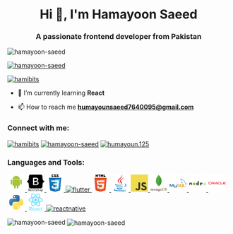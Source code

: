 <h1 align="center">Hi 👋, I'm Hamayoon Saeed</h1>
<h3 align="center">A passionate frontend developer from Pakistan</h3>
<img align="right" width="400"  scr="https://www.google.com/imgres?imgurl=https%3A%2F%2Fmedia.tenor.com%2FNOYF3f82b_gAAAAC%2Fprogrammer.gif&imgrefurl=https%3A%2F%2Ftenor.com%2Fview%2Fprogrammer-gif-19019116&tbnid=2JKeF76tTWe0TM&vet=12ahUKEwiuzLiYyPv8AhVeR6QEHWpRBsQQMygAegUIARCOAg..i&docid=SplG_KW7Cwij1M&w=498&h=312&q=gif%20programmer%20images&ved=2ahUKEwiuzLiYyPv8AhVeR6QEHWpRBsQQMygAegUIARCOAg" > 
<p align="left"> <img src="https://komarev.com/ghpvc/?username=hamayoon-saeed&label=Profile%20views&color=0e75b6&style=flat" alt="hamayoon-saeed" /> </p>

<p align="left"> <a href="https://github.com/ryo-ma/github-profile-trophy"><img src="https://github-profile-trophy.vercel.app/?username=hamayoon-saeed" alt="hamayoon-saeed" /></a> </p>

<p align="left"> <a href="https://twitter.com/hamibits" target="blank"><img src="https://img.shields.io/twitter/follow/hamibits?logo=twitter&style=for-the-badge" alt="hamibits" /></a> </p>

- 🌱 I’m currently learning **React**

- 📫 How to reach me **humayounsaeed7640095@gmail.com**

<h3 align="left">Connect with me:</h3>
<p align="left">
<a href="https://twitter.com/hamibits" target="blank"><img align="center" src="https://raw.githubusercontent.com/rahuldkjain/github-profile-readme-generator/master/src/images/icons/Social/twitter.svg" alt="hamibits" height="30" width="40" /></a>
<a href="https://linkedin.com/in/hamayoon-saeed" target="blank"><img align="center" src="https://raw.githubusercontent.com/rahuldkjain/github-profile-readme-generator/master/src/images/icons/Social/linked-in-alt.svg" alt="hamayoon-saeed" height="30" width="40" /></a>
<a href="https://fb.com/humayoun.125" target="blank"><img align="center" src="https://raw.githubusercontent.com/rahuldkjain/github-profile-readme-generator/master/src/images/icons/Social/facebook.svg" alt="humayoun.125" height="30" width="40" /></a>
</p>

<h3 align="left">Languages and Tools:</h3>
<p align="left"> <a href="https://developer.android.com" target="_blank" rel="noreferrer"> <img src="https://raw.githubusercontent.com/devicons/devicon/master/icons/android/android-original-wordmark.svg" alt="android" width="40" height="40"/> </a> <a href="https://getbootstrap.com" target="_blank" rel="noreferrer"> <img src="https://raw.githubusercontent.com/devicons/devicon/master/icons/bootstrap/bootstrap-plain-wordmark.svg" alt="bootstrap" width="40" height="40"/> </a> <a href="https://www.w3schools.com/css/" target="_blank" rel="noreferrer"> <img src="https://raw.githubusercontent.com/devicons/devicon/master/icons/css3/css3-original-wordmark.svg" alt="css3" width="40" height="40"/> </a> <a href="https://flutter.dev" target="_blank" rel="noreferrer"> <img src="https://www.vectorlogo.zone/logos/flutterio/flutterio-icon.svg" alt="flutter" width="40" height="40"/> </a> <a href="https://www.w3.org/html/" target="_blank" rel="noreferrer"> <img src="https://raw.githubusercontent.com/devicons/devicon/master/icons/html5/html5-original-wordmark.svg" alt="html5" width="40" height="40"/> </a> <a href="https://www.java.com" target="_blank" rel="noreferrer"> <img src="https://raw.githubusercontent.com/devicons/devicon/master/icons/java/java-original.svg" alt="java" width="40" height="40"/> </a> <a href="https://developer.mozilla.org/en-US/docs/Web/JavaScript" target="_blank" rel="noreferrer"> <img src="https://raw.githubusercontent.com/devicons/devicon/master/icons/javascript/javascript-original.svg" alt="javascript" width="40" height="40"/> </a> <a href="https://www.mongodb.com/" target="_blank" rel="noreferrer"> <img src="https://raw.githubusercontent.com/devicons/devicon/master/icons/mongodb/mongodb-original-wordmark.svg" alt="mongodb" width="40" height="40"/> </a> <a href="https://www.mysql.com/" target="_blank" rel="noreferrer"> <img src="https://raw.githubusercontent.com/devicons/devicon/master/icons/mysql/mysql-original-wordmark.svg" alt="mysql" width="40" height="40"/> </a> <a href="https://nodejs.org" target="_blank" rel="noreferrer"> <img src="https://raw.githubusercontent.com/devicons/devicon/master/icons/nodejs/nodejs-original-wordmark.svg" alt="nodejs" width="40" height="40"/> </a> <a href="https://www.oracle.com/" target="_blank" rel="noreferrer"> <img src="https://raw.githubusercontent.com/devicons/devicon/master/icons/oracle/oracle-original.svg" alt="oracle" width="40" height="40"/> </a> <a href="https://www.python.org" target="_blank" rel="noreferrer"> <img src="https://raw.githubusercontent.com/devicons/devicon/master/icons/python/python-original.svg" alt="python" width="40" height="40"/> </a> <a href="https://reactjs.org/" target="_blank" rel="noreferrer"> <img src="https://raw.githubusercontent.com/devicons/devicon/master/icons/react/react-original-wordmark.svg" alt="react" width="40" height="40"/> </a> <a href="https://reactnative.dev/" target="_blank" rel="noreferrer"> <img src="https://reactnative.dev/img/header_logo.svg" alt="reactnative" width="40" height="40"/> </a> </p>

<p><img align="left" src="https://github-readme-stats.vercel.app/api/top-langs?username=hamayoon-saeed&show_icons=true&locale=en&layout=compact" alt="hamayoon-saeed" /></p>

<p>&nbsp;<img align="center" src="https://github-readme-stats.vercel.app/api?username=hamayoon-saeed&show_icons=true&locale=en" alt="hamayoon-saeed" /></p>

<!--
**hamayoon-saeed/hamayoon-saeed** is a ✨ _special_ ✨ repository because its `README.md` (this file) appears on your GitHub profile.

Here are some ideas to get you started:

- 🔭 I’m currently working on ...
- 🌱 I’m currently learning ...
- 👯 I’m looking to collaborate on ...
- 🤔 I’m looking for help with ...
- 💬 Ask me about ...
- 📫 How to reach me: ...
- 😄 Pronouns: ...
- ⚡ Fun fact: ...
-->
